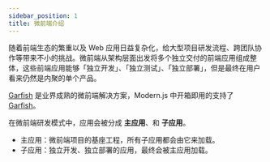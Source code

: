 ```yaml
---
sidebar_position: 1
title: 微前端介绍
---
```


随着前端生态的繁重以及 Web 应用日益复杂化，给大型项目研发流程、跨团队协作等带来不小的挑战。微前端从架构层面出发将多个独立交付的前端应用组成整体，这些前端应用能够「独立开发」、「独立测试」、「独立部署」，但是最终在用户看来仍然是内聚的单个产品。

[Garfish](https://garfish.top/guide/) 是业界成熟的微前端解决方案，Modern.js 中开箱即用的支持了 [Garfish](https://garfish.top/guide/)。

在微前端研发模式中，应用会被分成 **主应用**、和 **子应用**。

- 主应用：微前端项目的基座工程，所有子应用都会由它来加载。
- 子应用：独立开发、独立部署的应用，最终会被主应用加载。
